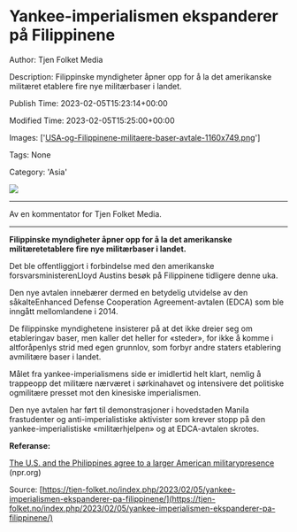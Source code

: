 # Yankee-imperialismen ekspanderer på Filippinene

Author: Tjen Folket Media

Description: Filippinske myndigheter åpner opp for å la det amerikanske militæret etablere fire nye militærbaser i landet.

Publish Time: 2023-02-05T15:23:14+00:00

Modified Time: 2023-02-05T15:25:00+00:00

Images: ['[USA-og-Filippinene-militaere-baser-avtale-1160x749.png](https://tjen-folket.no/wp-content/uploads/2023/02/USA-og-Filippinene-militaere-baser-avtale-1160x749.png)']

Tags: None

Category: 'Asia'

<!--METADATA-->

![](../Images/2023-02-05T15:23:14+00:00/USA-og-Filippinene-militaere-baser-avtale-1160x749.png)

* * *

Av en kommentator for Tjen Folket Media.

* * *

**Filippinske myndigheter åpner opp for å la det amerikanske militæretetablere fire nye militærbaser i landet.**

Det ble offentliggjort i forbindelse med den amerikanske forsvarsministerenLloyd Austins besøk på Filippinene tidligere denne uka.

Den nye avtalen innebærer dermed en betydelig utvidelse av den såkalteEnhanced Defense Cooperation Agreement-avtalen (EDCA) som ble inngått mellomlandene i 2014.

De filippinske myndighetene insisterer på at det ikke dreier seg om etableringav baser, men kaller det heller for «steder», for ikke å komme i altforåpenlys strid med egen grunnlov, som forbyr andre staters etablering avmilitære baser i landet.

Målet fra yankee-imperialismens side er imidlertid helt klart, nemlig å trappeopp det militære nærværet i sørkinahavet og intensivere det politiske ogmilitære presset mot den kinesiske imperialismen.

Den nye avtalen har ført til demonstrasjoner i hovedstaden Manila frastudenter og anti-imperialistiske aktivister som krever stopp på den yankee-imperialistiske «militærhjelpen» og at EDCA-avtalen skrotes.

**Referanse:**

[The U.S. and the Philippines agree to a larger American militarypresence](https://www.npr.org/2023/02/02/1153727888/the-us-philippines-american-military-presence) (npr.org)

Source: [https://tjen-folket.no/index.php/2023/02/05/yankee-imperialismen-ekspanderer-pa-filippinene/](https://tjen-folket.no/index.php/2023/02/05/yankee-imperialismen-ekspanderer-pa-filippinene/)